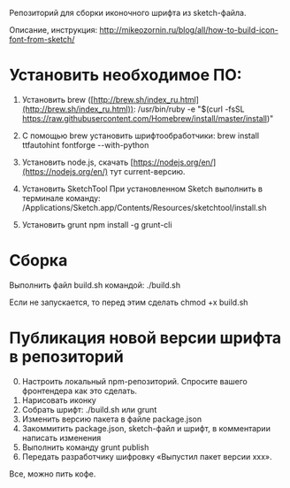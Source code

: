 Репозиторий для сборки иконочного шрифта из sketch-файла.

Описание, инструкция: http://mikeozornin.ru/blog/all/how-to-build-icon-font-from-sketch/

# Установить необходимое ПО:

1. Установить brew ([http://brew.sh/index_ru.html](http://brew.sh/index_ru.html)):
/usr/bin/ruby -e "$(curl -fsSL https://raw.githubusercontent.com/Homebrew/install/master/install)"

2. С помощью brew установить шрифтообработчики:
brew install ttfautohint fontforge --with-python

3. Установить node.js, скачать [https://nodejs.org/en/](https://nodejs.org/en/) тут current-версию.

4. Установить SketchTool
При установленном Sketch выполнить в терминале команду:
/Applications/Sketch.app/Contents/Resources/sketchtool/install.sh

5. Установить grunt
npm install -g grunt-cli

# Сборка
Выполнить файл build.sh командой:
./build.sh

Если не запускается, то перед этим сделать chmod +x build.sh

# Публикация новой версии шрифта в репозиторий
0. Настроить локальный npm-репозиторий. Спросите вашего фронтендера как это сделать.
1. Нарисовать иконку
2. Собрать шрифт: ./build.sh или grunt
3. Изменить версию пакета в файле package.json
4. Закоммитить package.json, sketch-файл и шрифт, в комментарии написать изменения
5. Выполнить команду grunt publish
6. Передать разработчику шифровку «Выпустил пакет версии xxx».

Все, можно пить кофе.
